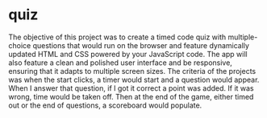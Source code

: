 # quiz
The objective of this project was to create a timed code quiz with multiple-choice questions that would run on the browser and feature dynamically updated HTML and CSS powered by your JavaScript code. The app  will also feature a clean and polished user interface and be responsive, ensuring that it adapts to multiple screen sizes. The criteria of the projects was when the start clicks, a timer would start and a question would appear. When I answer that question, if I got it correct a point was added. If it was wrong, time would be taken off. Then at the end of the game, either timed out or the end of questions, a scoreboard would populate.